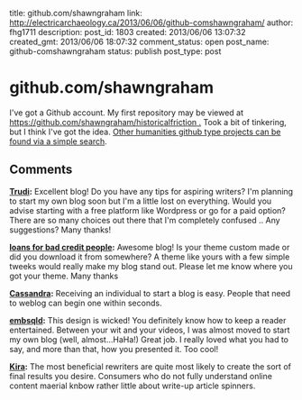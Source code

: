 title: github.com/shawngraham
link: http://electricarchaeology.ca/2013/06/06/github-comshawngraham/
author: fhg1711
description: 
post_id: 1803
created: 2013/06/06 13:07:32
created_gmt: 2013/06/06 18:07:32
comment_status: open
post_name: github-comshawngraham
status: publish
post_type: post

# github.com/shawngraham

I've got a Github account. My first repository may be viewed at  [https://github.com/shawngraham/historicalfriction .](https://github.com/shawngraham/historicalfriction) Took a bit of tinkering, but I think I've got the idea. [Other humanities github type projects can be found via a simple search](https://www.google.ca/#hl=en&sclient=psy-ab&q=github+humanities&oq=github+humanities&gs_l=serp.3...20491.21520.0.21614.10.10.0.0.0.0.128.893.6j3.9.0...0.0...1c.1.16.psy-ab.yJqBlZI_zdE&pbx=1&bav=on.2,or.r_cp.r_qf.&fp=11da0548c69833bd&biw=1183&bih=642).

## Comments

**[Trudi](#10966 "2013-11-01 02:05:30"):** Excellent blog! Do you have any tips for aspiring writers? I'm planning to start my own blog soon but I'm a little lost on everything. Would you advise starting with a free platform like Wordpress or go for a paid option? There are so many choices out there that I'm completely confused .. Any suggestions? Many thanks!

**[loans for bad credit people](#11231 "2013-11-26 22:06:55"):** Awesome blog! Is your theme custom made or did you download it from somewhere? A theme like yours with a few simple tweeks would really make my blog stand out. Please let me know where you got your theme. Many thanks

**[Cassandra](#19825 "2014-03-03 09:33:38"):** Receiving an individual to start a blog is easy. People that need to weblog can begin one within seconds.

**[embsqld](#15135 "2014-02-12 20:05:02"):** This design is wicked! You definitely know how to keep a reader entertained. Between your wit and your videos, I was almost moved to start my own blog (well, almost...HaHa!) Great job. I really loved what you had to say, and more than that, how you presented it. Too cool!

**[Kira](#19584 "2014-03-02 09:44:09"):** The most beneficial rewriters are quite most likely to create the sort of final results you desire. Consumers who do not fully understand online content maerial knbow rather little about write-up article spinners.

